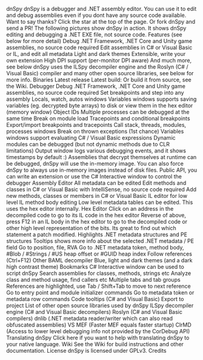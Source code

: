 dnSpy dnSpy is a debugger and .NET assembly editor. You can use it to edit and debug assemblies even if you dont have any source code available. Want to say thanks? Click the star at the top of the page. Or fork dnSpy and send a PR! The following pictures show dnSpy in action. It shows dnSpy editing and debugging a .NET EXE file, not source code. Features (see below for more detail) Debug .NET Framework, .NET Core and Unity game assemblies, no source code required Edit assemblies in C# or Visual Basic or IL, and edit all metadata Light and dark themes Extensible, write your own extension High DPI support (per-monitor DPI aware) And much more, see below dnSpy uses the ILSpy decompiler engine and the Roslyn (C# / Visual Basic) compiler and many other open source libraries, see below for more info. Binaries Latest release Latest build: Or build it from source, see the Wiki. Debugger Debug .NET Framework, .NET Core and Unity game assemblies, no source code required Set breakpoints and step into any assembly Locals, watch, autos windows Variables windows supports saving variables (eg. decrypted byte arrays) to disk or view them in the hex editor (memory window) Object IDs Multiple processes can be debugged at the same time Break on module load Tracepoints and conditional breakpoints Export/import breakpoints and tracepoints Call stack, threads, modules, processes windows Break on thrown exceptions (1st chance) Variables windows support evaluating C# / Visual Basic expressions Dynamic modules can be debugged (but not dynamic methods due to CLR limitations) Output window logs various debugging events, and it shows timestamps by default :) Assemblies that decrypt themselves at runtime can be debugged, dnSpy will use the in-memory image. You can also force dnSpy to always use in-memory images instead of disk files. Public API, you can write an extension or use the C# Interactive window to control the debugger Assembly Editor All metadata can be edited Edit methods and classes in C# or Visual Basic with IntelliSense, no source code required Add new methods, classes or members in C# or Visual Basic IL editor for low level IL method body editing Low level metadata tables can be edited. This uses the hex editor internally. Hex Editor Click on an address in the decompiled code to go to its IL code in the hex editor Reverse of above, press F12 in an IL body in the hex editor to go to the decompiled code or other high level representation of the bits. Its great to find out which statement a patch modified. Highlights .NET metadata structures and PE structures Tooltips shows more info about the selected .NET metadata / PE field Go to position, file, RVA Go to .NET metadata token, method body, #Blob / #Strings / #US heap offset or #GUID heap index Follow references (Ctrl+F12) Other BAML decompiler Blue, light and dark themes (and a dark high contrast theme) Bookmarks C# Interactive window can be used to script dnSpy Search assemblies for classes, methods, strings etc Analyze class and method usage, find callers etc Multiple tabs and tab groups References are highlighted, use Tab / Shift+Tab to move to next reference Go to entry point and module initializer commands Go to metadata token or metadata row commands Code tooltips (C# and Visual Basic) Export to project List of other open source libraries used by dnSpy ILSpy decompiler engine (C# and Visual Basic decompilers) Roslyn (C# and Visual Basic compilers) dnlib (.NET metadata reader/writer which can also read obfuscated assemblies) VS MEF (Faster MEF equals faster startup) ClrMD (Access to lower level debugging info not provided by the CorDebug API) Translating dnSpy Click here if you want to help with translating dnSpy to your native language. Wiki See the Wiki for build instructions and other documentation. License dnSpy is licensed under GPLv3. Credits